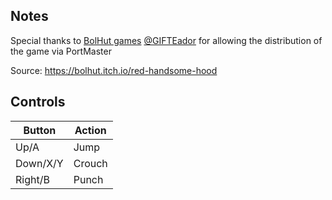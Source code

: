 ## Notes

Special thanks to [BolHut games](https://)   [@GIFTEador](https://twitter.com/GIFTEador) for allowing the distribution of the game via PortMaster

Source: https://bolhut.itch.io/red-handsome-hood

## Controls

| Button | Action |
|--|--| 
|Up/A|Jump|
|Down/X/Y|Crouch|
|Right/B|Punch|


